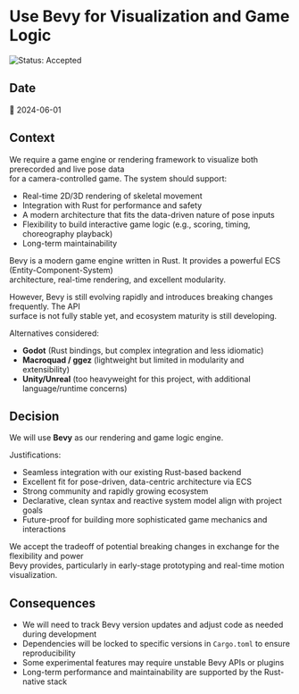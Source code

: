 # Use Bevy for Visualization and Game Logic

![Status: Accepted](https://img.shields.io/badge/status-accepted-brightgreen)

## Date

📅 2024-06-01

## Context

We require a game engine or rendering framework to visualize both prerecorded and live pose data  
for a camera-controlled game. The system should support:

- Real-time 2D/3D rendering of skeletal movement
- Integration with Rust for performance and safety
- A modern architecture that fits the data-driven nature of pose inputs
- Flexibility to build interactive game logic (e.g., scoring, timing, choreography playback)
- Long-term maintainability

Bevy is a modern game engine written in Rust. It provides a powerful ECS (Entity-Component-System)  
architecture, real-time rendering, and excellent modularity.

However, Bevy is still evolving rapidly and introduces breaking changes frequently. The API  
surface is not fully stable yet, and ecosystem maturity is still developing.

Alternatives considered:

- **Godot** (Rust bindings, but complex integration and less idiomatic)
- **Macroquad / ggez** (lightweight but limited in modularity and extensibility)
- **Unity/Unreal** (too heavyweight for this project, with additional language/runtime concerns)

## Decision

We will use **Bevy** as our rendering and game logic engine.

Justifications:
- Seamless integration with our existing Rust-based backend
- Excellent fit for pose-driven, data-centric architecture via ECS
- Strong community and rapidly growing ecosystem
- Declarative, clean syntax and reactive system model align with project goals
- Future-proof for building more sophisticated game mechanics and interactions

We accept the tradeoff of potential breaking changes in exchange for the flexibility and power  
Bevy provides, particularly in early-stage prototyping and real-time motion visualization.

## Consequences

- We will need to track Bevy version updates and adjust code as needed during development
- Dependencies will be locked to specific versions in `Cargo.toml` to ensure reproducibility
- Some experimental features may require unstable Bevy APIs or plugins
- Long-term performance and maintainability are supported by the Rust-native stack

